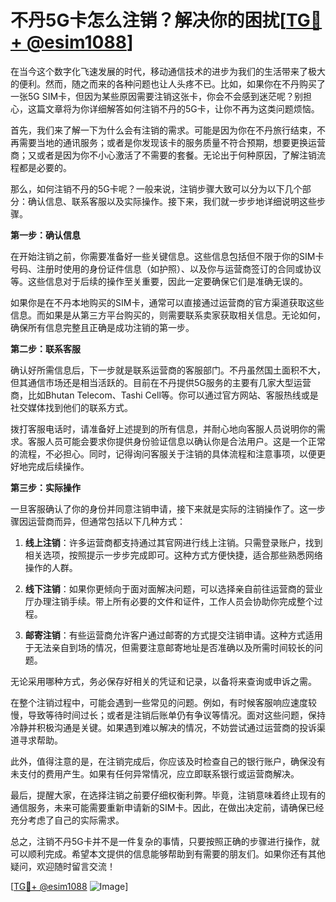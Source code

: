# 不丹5G卡怎么注销？解决你的困扰[[TG💪+ @esim1088](https://t.me/s/esim1088)]

在当今这个数字化飞速发展的时代，移动通信技术的进步为我们的生活带来了极大的便利。然而，随之而来的各种问题也让人头疼不已。比如，如果你在不丹购买了一张5G SIM卡，但因为某些原因需要注销这张卡，你会不会感到迷茫呢？别担心，这篇文章将为你详细解答如何注销不丹的5G卡，让你不再为这类问题烦恼。

首先，我们来了解一下为什么会有注销的需求。可能是因为你在不丹旅行结束，不再需要当地的通讯服务；或者是你发现该卡的服务质量不符合预期，想要更换运营商；又或者是因为你不小心激活了不需要的套餐。无论出于何种原因，了解注销流程都是必要的。

那么，如何注销不丹的5G卡呢？一般来说，注销步骤大致可以分为以下几个部分：确认信息、联系客服以及实际操作。接下来，我们就一步步地详细说明这些步骤。

**第一步：确认信息**

在开始注销之前，你需要准备好一些关键信息。这些信息包括但不限于你的SIM卡号码、注册时使用的身份证件信息（如护照）、以及你与运营商签订的合同或协议等。这些信息对于后续的操作至关重要，因此一定要确保它们是准确无误的。

如果你是在不丹本地购买的SIM卡，通常可以直接通过运营商的官方渠道获取这些信息。而如果是从第三方平台购买的，则需要联系卖家获取相关信息。无论如何，确保所有信息完整且正确是成功注销的第一步。

**第二步：联系客服**

确认好所需信息后，下一步就是联系运营商的客服部门。不丹虽然国土面积不大，但其通信市场还是相当活跃的。目前在不丹提供5G服务的主要有几家大型运营商，比如Bhutan Telecom、Tashi Cell等。你可以通过官方网站、客服热线或是社交媒体找到他们的联系方式。

拨打客服电话时，请准备好上述提到的所有信息，并耐心地向客服人员说明你的需求。客服人员可能会要求你提供身份验证信息以确认你是合法用户。这是一个正常的流程，不必担心。同时，记得询问客服关于注销的具体流程和注意事项，以便更好地完成后续操作。

**第三步：实际操作**

一旦客服确认了你的身份并同意注销申请，接下来就是实际的注销操作了。这一步骤因运营商而异，但通常包括以下几种方式：

1. **线上注销**：许多运营商都支持通过其官网进行线上注销。只需登录账户，找到相关选项，按照提示一步步完成即可。这种方式方便快捷，适合那些熟悉网络操作的人群。

2. **线下注销**：如果你更倾向于面对面解决问题，可以选择亲自前往运营商的营业厅办理注销手续。带上所有必要的文件和证件，工作人员会协助你完成整个过程。

3. **邮寄注销**：有些运营商允许客户通过邮寄的方式提交注销申请。这种方式适用于无法亲自到场的情况，但需要注意邮寄地址是否准确以及所需时间较长的问题。

无论采用哪种方式，务必保存好相关的凭证和记录，以备将来查询或申诉之需。

在整个注销过程中，可能会遇到一些常见的问题。例如，有时候客服响应速度较慢，导致等待时间过长；或者是注销后账单仍有争议等情况。面对这些问题，保持冷静并积极沟通是关键。如果遇到难以解决的情况，不妨尝试通过运营商的投诉渠道寻求帮助。

此外，值得注意的是，在注销完成后，你应该及时检查自己的银行账户，确保没有未支付的费用产生。如果有任何异常情况，应立即联系银行或运营商解决。

最后，提醒大家，在选择注销之前要仔细权衡利弊。毕竟，注销意味着终止现有的通信服务，未来可能需要重新申请新的SIM卡。因此，在做出决定前，请确保已经充分考虑了自己的实际需求。

总之，注销不丹5G卡并不是一件复杂的事情，只要按照正确的步骤进行操作，就可以顺利完成。希望本文提供的信息能够帮助到有需要的朋友们。如果你还有其他疑问，欢迎随时留言交流！

[[TG💪+ @esim1088](https://t.me/s/esim1088) ![Image](https://i.postimg.cc/4NQfJmqS/Snipaste-2025-05-13-00-14-12.png)]